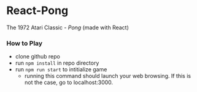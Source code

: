 # React-Pong
The 1972 Atari Classic - *Pong* (made with React)

### How to Play
* clone github repo
* run `npm install` in repo directory
* run `npm run start` to intitialize game 
  * running this command should launch your web browsing. If this is not the case, go to localhost:3000.
